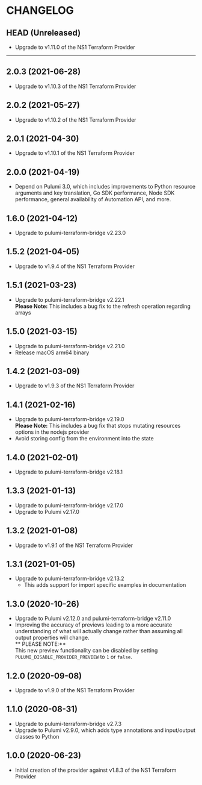 CHANGELOG
=========

## HEAD (Unreleased)
* Upgrade to v1.11.0 of the NS1 Terraform Provider

---

## 2.0.3 (2021-06-28)
* Upgrade to v1.10.3 of the NS1 Terraform Provider

## 2.0.2 (2021-05-27)
* Upgrade to v1.10.2 of the NS1 Terraform Provider

## 2.0.1 (2021-04-30)
* Upgrade to v1.10.1 of the NS1 Terraform Provider

## 2.0.0 (2021-04-19)
* Depend on Pulumi 3.0, which includes improvements to Python resource arguments and key translation, Go SDK performance,
  Node SDK performance, general availability of Automation API, and more.

## 1.6.0 (2021-04-12)
* Upgrade to pulumi-terraform-bridge v2.23.0

## 1.5.2 (2021-04-05)
* Upgrade to v1.9.4 of the NS1 Terraform Provider

## 1.5.1 (2021-03-23)
* Upgrade to pulumi-terraform-bridge v2.22.1  
  **Please Note:** This includes a bug fix to the refresh operation regarding arrays

## 1.5.0 (2021-03-15)
* Upgrade to pulumi-terraform-bridge v2.21.0
* Release macOS arm64 binary

## 1.4.2 (2021-03-09)
* Upgrade to v1.9.3 of the NS1 Terraform Provider

## 1.4.1 (2021-02-16)
* Upgrade to pulumi-terraform-bridge v2.19.0  
  **Please Note:** This includes a bug fix that stops mutating resources options in the nodejs provider
* Avoid storing config from the environment into the state

## 1.4.0 (2021-02-01)
* Upgrade to pulumi-terraform-bridge v2.18.1

## 1.3.3 (2021-01-13)
* Upgrade to pulumi-terraform-bridge v2.17.0
* Upgrade to Pulumi v2.17.0

## 1.3.2 (2021-01-08)
* Upgrade to v1.9.1 of the NS1 Terraform Provider

## 1.3.1 (2021-01-05)
* Upgrade to pulumi-terraform-bridge v2.13.2
  * This adds support for import specific examples in documentation

## 1.3.0 (2020-10-26)
* Upgrade to Pulumi v2.12.0 and pulumi-terraform-bridge v2.11.0
* Improving the accuracy of previews leading to a more accurate understanding of what will actually change rather than assuming all output properties will change.  
  ** PLEASE NOTE:**  
  This new preview functionality can be disabled by setting `PULUMI_DISABLE_PROVIDER_PREVIEW` to `1` or `false`.

## 1.2.0 (2020-09-08)
* Upgrade to v1.9.0 of the NS1 Terraform Provider

## 1.1.0 (2020-08-31)
* Upgrade to pulumi-terraform-bridge v2.7.3
* Upgrade to Pulumi v2.9.0, which adds type annotations and input/output classes to Python  

## 1.0.0 (2020-06-23)
* Initial creation of the provider against v1.8.3 of the NS1 Terraform Provider
